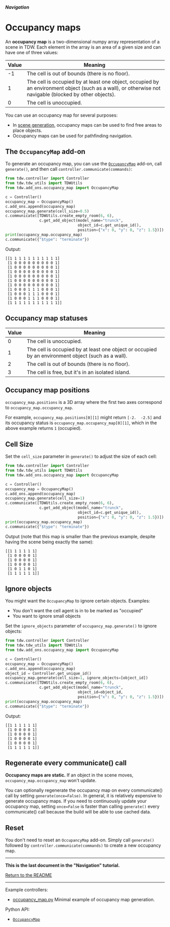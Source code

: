 ##### Navigation

# Occupancy maps

An **occupancy map** is a two-dimensional numpy array representation of a scene in TDW. Each element in the array is an area of a given size and can have one of three values:

| Value | Meaning                                                      |
| ----- | ------------------------------------------------------------ |
| -1    | The cell is out of bounds (there is no floor).               |
| 1     | The cell is occupied by at least one object, occupied by an environment object (such as a wall), or otherwise not navigable (blocked by other objects). |
| 0     | The cell is unoccupied.                                      |

You can use an occupancy map for several purposes:

-  In [scene generation](../scene_setup/overview.md), occupancy maps can be used to find free areas to place objects.
- Occupancy maps can be used for pathfinding navigation.

## The `OccupancyMap` add-on

To generate an occupancy map, you can use the [`OccupancyMap`](../../python/add_ons/occupancy_map.md) add-on, call `generate()`, and then call `controller.communicate(commands)`:

```python
from tdw.controller import Controller
from tdw.tdw_utils import TDWUtils
from tdw.add_ons.occupancy_map import OccupancyMap

c = Controller()
occupancy_map = OccupancyMap()
c.add_ons.append(occupancy_map)
occupancy_map.generate(cell_size=0.5)
c.communicate([TDWUtils.create_empty_room(6, 6),
               c.get_add_object(model_name="trunck",
                                object_id=c.get_unique_id(),
                                position={"x": 0, "y": 0, "z": 1.5})])
print(occupancy_map.occupancy_map)
c.communicate({"$type": "terminate"})
```

Output:

```
[[1 1 1 1 1 1 1 1 1 1 1]
 [1 0 0 0 0 0 0 0 0 0 1]
 [1 0 0 0 0 0 0 0 0 0 1]
 [1 0 0 0 0 0 0 0 0 0 1]
 [1 0 0 0 0 0 0 0 0 0 1]
 [1 0 0 0 0 0 0 0 0 0 1]
 [1 0 0 0 0 0 0 0 0 0 1]
 [1 0 0 0 1 1 1 0 0 0 1]
 [1 0 0 0 1 1 1 0 0 0 1]
 [1 0 0 0 1 1 1 0 0 0 1]
 [1 1 1 1 1 1 1 1 1 1 1]]
```

## Occupancy map statuses

| Value | Meaning                                                      |
| ----- | ------------------------------------------------------------ |
| 0     | The cell is unoccupied.                                      |
| 1     | The cell is occupied by at least one object or occupied by an environment object (such as a wall). |
| 2    | The cell is out of bounds (there is no floor).               |
| 3    | The cell is free, but it's in an isolated island. |

## Occupancy map positions

`occupancy_map.positions` is a 3D array where the first two axes correspond to `occupancy_map.occupancy_map`.

For example, `occupancy_map.positions[0][1]` might return `[-2.  -2.5]` and its occupancy status is `occupancy_map.occupancy_map[0][1]`, which in the above example returns `1` (occupied).

## Cell Size

Set the `cell_size` parameter in `generate()` to adjust the size of each cell:

```python
from tdw.controller import Controller
from tdw.tdw_utils import TDWUtils
from tdw.add_ons.occupancy_map import OccupancyMap

c = Controller()
occupancy_map = OccupancyMap()
c.add_ons.append(occupancy_map)
occupancy_map.generate(cell_size=1)
c.communicate([TDWUtils.create_empty_room(6, 6),
               c.get_add_object(model_name="trunck",
                                object_id=c.get_unique_id(),
                                position={"x": 0, "y": 0, "z": 1.5})])
print(occupancy_map.occupancy_map)
c.communicate({"$type": "terminate"})
```

Output (note that this map is smaller than the previous example, despite having the scene being exactly the same):

```
[[1 1 1 1 1 1]
 [1 0 0 0 0 1]
 [1 0 0 0 0 1]
 [1 0 0 0 0 1]
 [1 0 1 1 0 1]
 [1 1 1 1 1 1]]
```

## Ignore objects

You might want the `OccupancyMap` to ignore certain objects. Examples:

- You don't want the cell agent is in to be marked as "occupied"
- You want to ignore small objects

Set the `ignore_objects` parameter of `occupancy_map.generate()` to ignore objects:

```python
from tdw.controller import Controller
from tdw.tdw_utils import TDWUtils
from tdw.add_ons.occupancy_map import OccupancyMap

c = Controller()
occupancy_map = OccupancyMap()
c.add_ons.append(occupancy_map)
object_id = Controller.get_unique_id()
occupancy_map.generate(cell_size=1, ignore_objects=[object_id])
c.communicate([TDWUtils.create_empty_room(6, 6),
               c.get_add_object(model_name="trunck",
                                object_id=object_id,
                                position={"x": 0, "y": 0, "z": 1.5})])
print(occupancy_map.occupancy_map)
c.communicate({"$type": "terminate"})
```

Output:

```
[[1 1 1 1 1 1]
 [1 0 0 0 0 1]
 [1 0 0 0 0 1]
 [1 0 0 0 0 1]
 [1 0 0 0 0 1]
 [1 1 1 1 1 1]]
```

## Regenerate every communicate() call

**Occupancy maps are static.** If an object in the scene moves, `occupancy_map.occupancy_map` won't update.

You can optionally regenerate the occupancy map on every communicate() call by setting `generate(once=False)`. In general, it is relatively expensive to generate occupancy maps. If you need to continuously update your occupancy map, setting `once=False` is faster than calling `generate()` every communicate() call because the build will be able to use cached data.

## Reset

You don't need to reset an `OccupancyMap` add-on. Simply call `generate()` followed by `controller.communicate(commands)` to create a new occupancy map.

***

**This is the last document in the "Navigation" tutorial.**

[Return to the README](../../../README.md)

***

Example controllers:

- [occupancy_map.py](https://github.com/threedworld-mit/tdw/blob/master/Python/example_controllers/navigation/occupancy_map.py) Minimal example of occupancy map generation.

Python API:

- [`OccupancyMap`](../../python/add_ons/occupancy_map.md)
